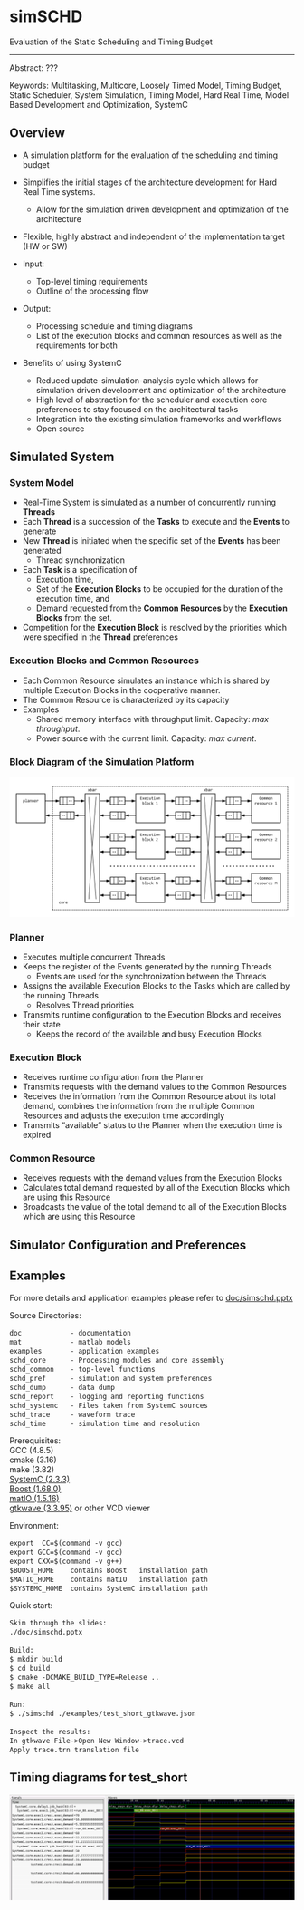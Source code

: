# simSCHD 
Evaluation of the Static Scheduling and Timing Budget
***

Abstract: ???

Keywords:
Multitasking, Multicore, Loosely Timed Model, Timing Budget, Static Scheduler, System Simulation, Timing Model, Hard Real Time, Model Based Development and Optimization, SystemC

## Overview
* A simulation platform for the evaluation of the scheduling and timing budget
* Simplifies the initial stages of the architecture development for Hard Real Time systems.
  * Allow for the simulation driven development and optimization of the architecture
* Flexible, highly abstract and independent of the implementation target (HW or SW)

* Input:
  * Top-level timing requirements
  * Outline of the processing flow
* Output:
  * Processing schedule and timing diagrams
  * List of the execution blocks and common resources as well as the requirements for both

* Benefits of using SystemC
  * Reduced update-simulation-analysis cycle which allows for simulation driven development and optimization of the architecture
  * High level of abstraction for the scheduler and execution core preferences to stay focused on the architectural tasks
  * Integration into the existing simulation frameworks and workflows
  * Open source

## Simulated System
### System Model
* Real-Time System is simulated as a number of concurrently running **Threads**
* Each **Thread** is a succession of the **Tasks** to execute and the **Events** to generate
* New **Thread** is initiated when the specific set of the **Events** has been generated 
  * Thread synchronization
* Each **Task** is a specification of
  * Execution time, 
  * Set of the **Execution Blocks** to be occupied for the duration of the execution time, and
  * Demand requested from the **Common Resources** by the **Execution Blocks** from the set.
* Competition for the **Execution Block** is resolved by the priorities which were specified in the **Thread** preferences

### Execution Blocks and Common Resources
* Each Common Resource simulates an instance which is shared by multiple Execution Blocks in the cooperative manner.
* The Common Resource is characterized by its capacity
* Examples
  * Shared memory interface with throughput limit. Capacity: _max throughput_.
  * Power source with the current limit. Capacity: _max current_.
  
### Block Diagram of the Simulation Platform
![block_diagram][block_dia]

### Planner
* Executes multiple concurrent Threads
* Keeps the register of the Events generated by the running Threads
  * Events are used for the synchronization between the Threads 
* Assigns the available Execution Blocks to the Tasks which are called by the running Threads 
  * Resolves Thread priorities
* Transmits runtime configuration to the Execution Blocks and receives their state
  * Keeps the record of the available and busy Execution Blocks
  
### Execution Block
* Receives runtime configuration from the Planner
* Transmits requests with the demand values to the Common Resources
* Receives the information from the Common Resource about its total demand, combines the information from the multiple Common Resources and adjusts the execution time accordingly
* Transmits “available” status to the Planner when the execution time is expired

### Common Resource
* Receives requests with the demand values from the Execution Blocks
* Calculates total demand requested by all of the Execution Blocks which are using this Resource
* Broadcasts the value of the total demand to all of the Execution Blocks which are using this Resource

## Simulator Configuration and Preferences

## Examples

For more details and application examples please refer to [doc/simschd.pptx][full_doc]

Source Directories:
```
doc            - documentation
mat            - matlab models  
examples       - application examples
schd_core      - Processing modules and core assembly
schd_common    - top-level functions  
schd_pref      - simulation and system preferences  
schd_dump      - data dump   
schd_report    - logging and reporting functions  
schd_systemc   - Files taken from SystemC sources  
schd_trace     - waveform trace  
schd_time      - simulation time and resolution  
```
Prerequisites:   
   GCC      (4.8.5)   
   cmake    (3.16)    
   make     (3.82)  
   [SystemC  (2.3.3)][systemc]   
   [Boost    (1.68.0)][boost]   
   [matIO    (1.5.16)][matio]   
   [gtkwave  (3.3.95)][gtkwave] or other VCD viewer   

Environment:
```
export  CC=$(command -v gcc)
export GCC=$(command -v gcc)
export CXX=$(command -v g++)
$BOOST_HOME    contains Boost   installation path
$MATIO_HOME    contains matIO   installation path
$SYSTEMC_HOME  contains SystemC installation path
```
Quick start:
```
Skim through the slides:
./doc/simschd.pptx

Build:
$ mkdir build
$ cd build
$ cmake -DCMAKE_BUILD_TYPE=Release ..
$ make all

Run:
$ ./simschd ./examples/test_short_gtkwave.json

Inspect the results:
In gtkwave File->Open New Window->trace.vcd 
Apply trace.trn translation file
```
## Timing diagrams for test_short
![waveform][screenshot]

[block_dia]: https://github.com/timurkelin/simschd/blob/master/doc/block_diagram.PNG
[full_doc]: https://github.com/timurkelin/simschd/tree/master/doc
[screenshot]: https://github.com/timurkelin/simschd/blob/master/doc/test_short_waves.PNG

[systemc]: https://www.accellera.org/downloads/standards/systemc
[boost]: https://www.boost.org/
[matio]: https://sourceforge.net/projects/matio/
[gtkwave]: http://gtkwave.sourceforge.net/

